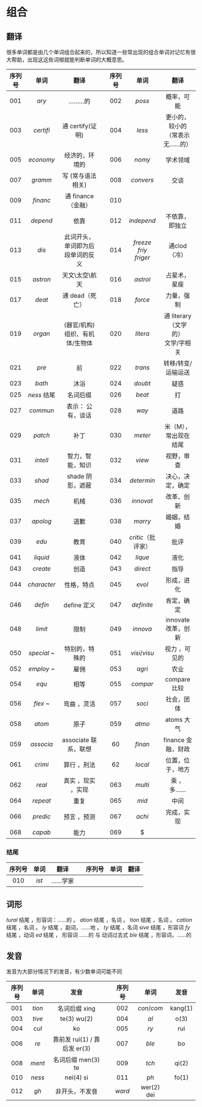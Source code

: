 # 组合

## 翻译

很多单词都是由几个单词组合起来的，所以知道一些常出现的组合单词对记忆有很大帮助，出现这这些词根就能判断单词的大概意思。

| 序列号 | 单词 | 翻译 | | 序列号 | 单词 | 翻译 |
| :--: | :--: | :--: | :--: | :--: | :--: | :--: |
| 001 | $ary$ |  ………的 || 002 | $poss$ | 概率，可能 |
| 003 | $certifi$ | 通 certify(证明) || 004 | $less$ | 更小的，较小的<br>（常表示 无……的）|
| 005 | $economy$ | 经济的，环境的 || 006 | $nomy$ | 学术领域 |
| 007 | $gramm$ | 写 (常与语法相关) || 008 | $convers$ | 交谈 |
| 009 | $financ$ |  通 finance（金融） || 010 |  |
| 011 | $depend$ |  依靠 || 012 | $independ$ | 不依靠，即独立 |
| 013 | $dis$ | 此词开头，单词即为后段单词的反义 || 014 | $freeze$ <br> $friy$ <br> $friger$ | 通clod （冷） |
| 015 | $astron$ | 天文\太空\航天|| 016 | $astrol$ | 占星术，星座 |
| 017 | $deat$ | 通 dead（死亡） || 018 | $force$ | 力量，强制 |
| 019 | $organ$ | (器官/机构) <br> 组织、有机体/生物体 || 020 | $litera$ | 通 literary（文学的） <br> 文学/字相关 |
| 021 | $pre$ | 前 || 022 | $trans$ | 转移/转变/运输运送 |
| 023 | $bath$ | 沐浴 || 024 | $doubt$ | 疑惑 |
| 025 | $ness$ 结尾 | 名词后缀 || 026 | $beat$ | 打 |
| 027 | $commun$ | 表示： 公有，谈话 || 028 | $way$ | 道路 |
| 029 | $patch$ | 补丁 || 030 | $meter$ | 米（M），常出现在结尾 |
| 031 | $intell$ | 智力，智能，知识 || 032 | $view$ | 视野，审查 |
| 033 | $shad$ | shade 阴影，遮蔽 || 034 | $determin$ | 决心，决定，确定 |
| 035 | $mech$ | 机械 || 036 | $innovat$ | 改革、创新 |
| 037 | $apolog$ | 道歉 || 038 | $marry$ | 婚姻，结婚 |
| 039 | $edu$ | 教育 || 040 | $critic$（批评家） | 批评 |
| 041 | $liquid$ | 液体 || 042 | $lique$ | 液化 |
| 043 | $create$ | 创造 || 043 | $direct$ | 指导 |
| 044 | $character$ | 性格，特点 || 045 | $evol$ | 形成，进化 |
| 046 | $defin$ | define 定义 || 047 | $definite$ | 肯定，确定 |
| 048 | $limit$ | 限制 || 049 | $innova$ | innovate 改革，创新 |
| 050 | $special$ ~ | 特别的，特殊的 || 051 | $visi/visu$ | 视力 ，可见的 |
| 052 | $employ$ ~ | 雇佣 || 053 | $agri$ | 农业 |
| 054 | $equ$ | 相等 || 055 | $compar$ |compare 比较 |
| 056 | $flex$ ~ | 弯曲 ，灵活 || 057 | $soci$ | 社会，团体 |
| 058 | $atom$ | 原子 || 059 | $atmo$ | atoms 大气 |
| 059 | $associa$ | associate 联系，联想 || 60 | $finan$ | finance 金融，财政 |
| 061 | $crimi$ | 罪行 ，刑法 || 62 | $local$ | 位置，位于，地方 |
| 062 | $real$ | 真实 ，现实 ，实现 || 063 | $multi$ | 乘 ，多…… |
| 064 | $repeat$ | 重复 || 065 | $mid$ | 中间 |
| 066 | $predic$ | 预言 ，预测 ||067 | $achi$ | 完成，实现 |
| 068 | $capab$ | 能力 || 069 | $

### 结尾

| 序列号 | 单词 | 翻译 | | 序列号 | 单词 | 翻译 |
| :--: | :--: | :--: | :--: | :--: | :--: | :--: |
| 010 | $ist$ | ……学家 |

## 词形

$tural$ 结尾 ，形容词：……的 。
$ation$ 结尾 ，名词 。
$tion$ 结尾 ，名词 。
$cation$ 结尾 ，名词 。
$ly$ 结尾 ，副词，……地 。
$ty$ 结尾 ，名词
$sive$ 结尾 ，形容词
$fy$ 结尾 ，动词
$ed$ 结尾 ， 形容词 ……的 与 动词过去式
$ble$ 结尾 ，形容词，……的

## 发音

发音为大部分情况下的发音，有少数单词可能不同

| 序列号 | 单词 | 发音 | | 序列号 | 单词 | 发音 |
| :--: | :--: | :--: | :--: | :--: | :--: | :--: |
| 001 |  $tion$ | 名词后缀 xing || 002 | $con/com$ | kang(1) |
| 003 | $tive$ | te(3) wu(2) || 004 | $al$ | o(3) |
| 004 | $cul$ | ko || 005 | $ry$ | rui |
| 006 | $re$ | 靠前发 rui(1) / 靠后发 er(3) || 007 | $ble$ | bo |
| 008 | $ment$ | 名词后缀 men(3) te || 009 | $tch$ | qi(2) |
| 010 | $ness$ | nei(4) si ||011 | $ph$ | fo(1) |
| 012 | $gh$ | 非开头，不发音 || $ward$ | wer(2) dei |
